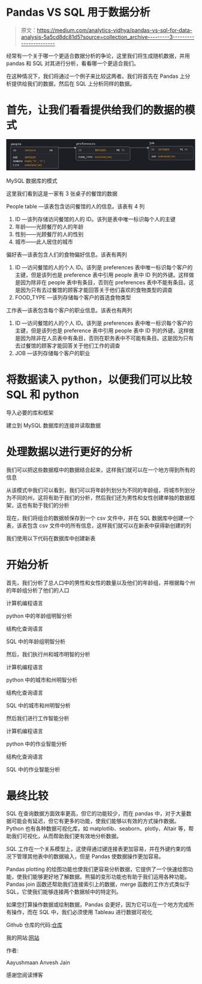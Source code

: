 # Pandas VS SQL 用于数据分析

> 原文：<https://medium.com/analytics-vidhya/pandas-vs-sql-for-data-analysis-5a5cd8dc81d5?source=collection_archive---------3----------------------->

经常有一个关于哪一个更适合数据分析的争论，这里我们将生成随机数据，并用 pandas 和 SQL 对其进行分析，看看哪一个更适合我们。

在这种情况下，我们将通过一个例子来比较这两者。我们将首先在 Pandas 上分析提供给我们的数据，然后在 SQL 上分析同样的数据。

# 首先，让我们看看提供给我们的数据的模式

![](img/bf0eb4bc32834dab58d4a0eed46b5f1e.png)

MySQL 数据库的模式

这里我们看到这是一家有 3 张桌子的餐馆的数据

People table —该表包含访问餐馆的人的信息。该表有 4 列

1.  ID —该列存储访问餐馆的人的 ID。该列是表中唯一标识每个人的主键
2.  年龄——光顾餐厅的人的年龄
3.  性别——光顾餐厅的人的性别
4.  城市——此人居住的城市

偏好表—该表包含人们的食物偏好信息。该表有两列

1.  ID —访问餐馆的人的个人 ID。该列是 preferences 表中唯一标识每个客户的主键，但是该列也是 preference 表中引用 people 表中 ID 列的外键。这样做是因为除非在 people 表中有条目，否则在 preferences 表中不能有条目。这是因为只有去过餐馆的顾客才能回答关于他们喜欢的食物类型的调查
2.  FOOD_TYPE —该列存储每个客户的首选食物类型

工作表—该表包含每个客户的职业信息。该表也有两列

1.  ID —访问餐馆的人的个人 ID。该列是 preferences 表中唯一标识每个客户的主键，但是该列也是 preference 表中引用 people 表中 ID 列的外键。这样做是因为除非在人员表中有条目，否则在职务表中不可能有条目。这是因为只有去过餐馆的顾客才能回答关于他们工作的调查
2.  JOB —该列存储每个客户的职业

# 将数据读入 python，以便我们可以比较 SQL 和 python

导入必要的库和框架

建立到 MySQL 数据库的连接并读取数据

# 处理数据以进行更好的分析

我们可以把这些数据框中的数据结合起来，这样我们就可以在一个地方得到所有的信息

从该模式中我们可以看到，我们可以将年龄列划分为不同的年龄组，将城市列划分为不同的州，这将有助于我们的分析，然后我们还为男性和女性创建单独的数据框架，这也有助于我们的分析

现在，我们将组合的数据帧保存到一个 csv 文件中，并在 SQL 数据库中创建一个表，该表包含 csv 文件中的所有信息，这样我们就可以在新表中获得新创建的列

我们使用以下代码在数据库中创建新表

# 开始分析

首先，我们分析了总人口中的男性和女性的数量以及他们的年龄组，并根据每个州的年龄组分析了他们的人口

计算机编程语言

python 中的年龄组明智分析

结构化查询语言

SQL 中的年龄组明智分析

然后，我们执行州和城市明智的分析

计算机编程语言

python 中的城市和州明智分析

结构化查询语言

SQL 中的城市和州明智分析

然后我们进行工作智能分析

计算机编程语言

python 中的作业智能分析

结构化查询语言

SQL 中的作业智能分析

# 最终比较

SQL 在查询数据方面效率更高，但它的功能较少，而在 pandas 中，对于大量数据可能会有延迟，但它有更多的功能，使我们能够以有效的方式操作数据。Python 也有各种数据可视化库，如 matplotlib、seaborn、plotly、Altair 等，帮助我们可视化，从而帮助我们更有效地分析数据。

SQL 工作在一个关系模型上，这使得通过键连接表更加容易，并在外键约束的情况下管理其他表中的数据输入，但是 Pandas 使数据操作更加容易。

Pandas plotting 的绘图功能也使我们更容易分析数据，它提供了一个快速绘图功能，使我们能够更好地了解数据。熊猫的变形功能也有助于我们运用各种功能。Pandas join 函数还帮助我们连接索引上的数据，merge 函数的工作方式类似于 SQL，它使我们能够连接两个数据帧中的特定列。

如果您打算操作数据或绘制数据，Pandas 会更好，因为它可以在一个地方完成所有操作，而在 SQL 中，我们必须使用 Tableau 进行数据可视化

Github 仓库的代码:[仓库](https://github.com/aayush1036/data_analysis)

我的网站:[网站](https://aayush1036.github.io/profile_website/)

作者:

Aayushmaan Anvesh Jain

感谢您阅读博客
